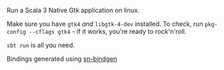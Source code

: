Run a Scala 3 Native Gtk application on linux.

Make sure you have `gtk4` *and* `libgtk-4-dev` installed. To check, run `pkg-config --cflags gtk4` - if it works, you're ready to rock'n'roll.

`sbt run` is all you need.

Bindings generated using [sn-bindgen](https://sn-bindgen.indoorvivants.com/)
